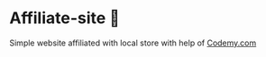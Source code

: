 # Affiliate-site :money_mouth_face:                                                                                                                                                                                                                                              
Simple website affiliated with local store
 with help of <a href="http://johnelder.com/">Codemy.com</a>
